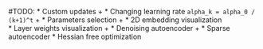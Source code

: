 #TODO:
    * Custom updates +
    * Changing learning rate `alpha_k = alpha_0 / (k+1)^t` +
    * Parameters selection +
    * 2D embedding visualization   
    * Layer weights visualization +
    * Denoising autoencoder +
    * Sparse autoencoder
    * Hessian free optimization
